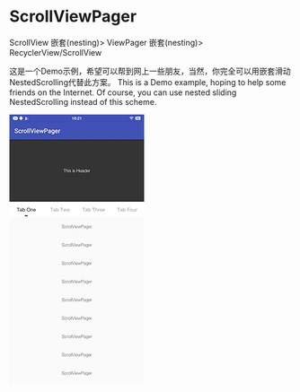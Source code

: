 # ScrollViewPager
ScrollView 嵌套(nesting)> ViewPager 嵌套(nesting)> RecyclerView/ScrollView

这是一个Demo示例，希望可以帮到网上一些朋友，当然，你完全可以用嵌套滑动NestedScrolling代替此方案。
This is a Demo example, hoping to help some friends on the Internet. Of course, you can use nested sliding NestedScrolling instead of this scheme.

![Image text](https://raw.githubusercontent.com/Deepblue1996/ScrollViewPager/master/20180203162136.jpg)
